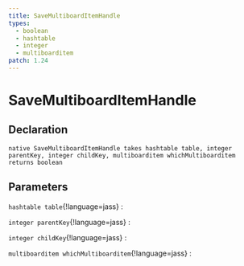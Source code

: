 ```yaml
---
title: SaveMultiboardItemHandle
types:
  - boolean
  - hashtable
  - integer
  - multiboarditem
patch: 1.24
---
```


# SaveMultiboardItemHandle

## Declaration

```jass
native SaveMultiboardItemHandle takes hashtable table, integer parentKey, integer childKey, multiboarditem whichMultiboarditem returns boolean
```

## Parameters
`hashtable table`{!language=jass}
: 

`integer parentKey`{!language=jass}
: 

`integer childKey`{!language=jass}
: 

`multiboarditem whichMultiboarditem`{!language=jass}
: 
